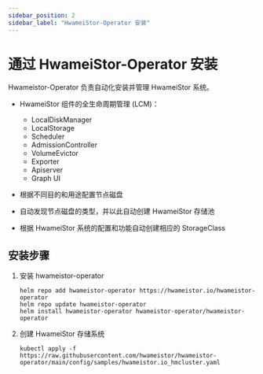 ```yaml
---
sidebar_position: 2
sidebar_label: "HwameiStor-Operator 安装"
---
```


# 通过 HwameiStor-Operator 安装

Hwameistor-Operator 负责自动化安装并管理 HwameiStor 系统。

- HwameiStor 组件的全生命周期管理 (LCM)：
  - LocalDiskManager
  - LocalStorage
  - Scheduler
  - AdmissionController
  - VolumeEvictor
  - Exporter
  - Apiserver
  - Graph UI

- 根据不同目的和用途配置节点磁盘
- 自动发现节点磁盘的类型，并以此自动创建 HwameiStor 存储池
- 根据 HwameiStor 系统的配置和功能自动创建相应的 StorageClass

## 安装步骤

1. 安装 hwameistor-operator

   ```console
   helm repo add hwameistor-operator https://hwameistor.io/hwameistor-operator
   helm repo update hwameistor-operator
   helm install hwameistor-operator hwameistor-operator/hwameistor-operator
   ```

2. 创建 HwameiStor 存储系统

   ```console
   kubectl apply -f https://raw.githubusercontent.com/hwameistor/hwameistor-operator/main/config/samples/hwameistor.io_hmcluster.yaml
   ```
